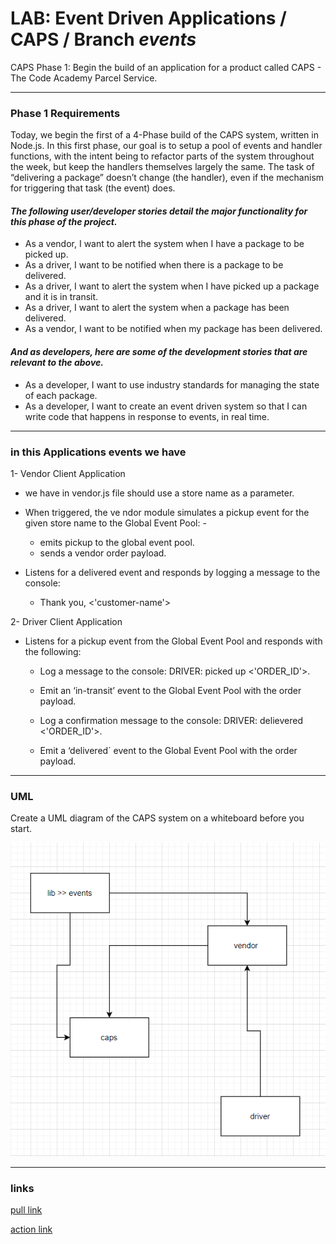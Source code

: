 # LAB: Event Driven Applications / CAPS / Branch ***events***

CAPS Phase 1: Begin the build of an application for a product called CAPS - The Code Academy Parcel Service.

------------------------

### **Phase 1 Requirements**

Today, we begin the first of a 4-Phase build of the CAPS system, written in Node.js. In this first phase, our goal is to setup a 
pool of events and handler functions, with the intent being to refactor parts of the system throughout the week, but keep the 
handlers themselves largely the same. The task of “delivering a package” doesn’t change (the handler), even if the mechanism for 
triggering that task (the event) does.

#### ***The following user/developer stories detail the major functionality for this phase of the project.***

- As a vendor, I want to alert the system when I have a package to be picked up.
- As a driver, I want to be notified when there is a package to be delivered.
- As a driver, I want to alert the system when I have picked up a package and it is in transit.
- As a driver, I want to alert the system when a package has been delivered.
- As a vendor, I want to be notified when my package has been delivered.


#### ***And as developers, here are some of the development stories that are relevant to the above.***

- As a developer, I want to use industry standards for managing the state of each package.
- As a developer, I want to create an event driven system so that I can write code that happens in response to events, in real time.

---------------------

### in this Applications events we have 

1- Vendor Client Application 

- we have in vendor.js file  should use a store name as a parameter. 
- When triggered, the ve ndor module simulates a pickup event for the given store name to the Global Event Pool: -  
  - emits pickup to the global event pool.
  - sends a vendor order payload.

- Listens for a delivered event and responds by logging a message to the console:

  - Thank you, <'customer-name'>  

2- Driver Client Application

- Listens for a pickup event from the Global Event Pool and responds with the following:

  - Log a message to the console: DRIVER: picked up <'ORDER_ID'>.

  - Emit an ‘in-transit’ event to the Global Event Pool with the order payload.

  - Log a confirmation message to the console: DRIVER: delievered <'ORDER_ID'>.

  - Emit a ‘delivered` event to the Global Event Pool with the order payload.

-----------------

### UML 

Create a UML diagram of the CAPS system on a whiteboard before you start.

![IMAGE](./image/capsuml.PNG)

---------------------------------

### links 

[pull link](https://github.com/leenahmad/caps/pull/4)

[action link](https://github.com/leenahmad/caps/actions)


